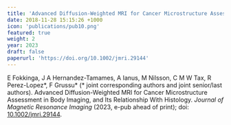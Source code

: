 ```yaml
---
title: 'Advanced Diffusion-Weighted MRI for Cancer Microstructure Assessment in Body Imaging, and Its Relationship With Histology'
date: 2018-11-28 15:15:26 +1000
icon: 'publications/pub10.png'
featured: true
weight: 2
year: 2023
draft: false
paperurl: 'https://doi.org/10.1002/jmri.29144'
---
```


E Fokkinga, J A Hernandez-Tamames, A Ianus, M Nilsson, C M W Tax, R Perez-Lopez*, F Grussu* (* joint corresponding authors and joint senior/last authors). Advanced Diffusion-Weighted MRI for Cancer Microstructure Assessment in Body Imaging, and Its Relationship With Histology. *Journal of Magnetic Resonance Imaging* (2023, e-pub ahead of print); doi: [10.1002/jmri.29144](https://doi.org/10.1002/jmri.29144).
